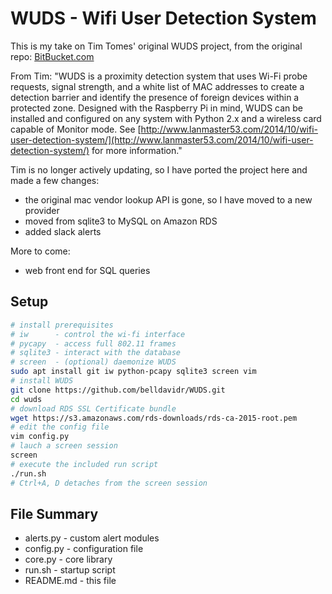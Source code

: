 # WUDS - Wifi User Detection System

This is my take on Tim Tomes' original WUDS project, from the original repo: [BitBucket.com](https://bitbucket.org/LaNMaSteR53/wuds)   

From Tim: "WUDS is a proximity detection system that uses Wi-Fi probe requests, signal strength, and a white list of MAC addresses to create a detection barrier and identify the presence of foreign devices within a protected zone. Designed with the Raspberry Pi in mind, WUDS can be installed and configured on any system with Python 2.x and a wireless card capable of Monitor mode. See [http://www.lanmaster53.com/2014/10/wifi-user-detection-system/](http://www.lanmaster53.com/2014/10/wifi-user-detection-system/) for more information."

Tim is no longer actively updating, so I have ported the project here and made a few changes:   
- the original mac vendor lookup API is gone, so I have moved to a new provider   
- moved from sqlite3 to MySQL on Amazon RDS   
- added slack alerts   

More to come:
- web front end for SQL queries

## Setup

```bash
# install prerequisites
# iw      - control the wi-fi interface
# pycapy  - access full 802.11 frames
# sqlite3 - interact with the database
# screen  - (optional) daemonize WUDS
sudo apt install git iw python-pcapy sqlite3 screen vim
# install WUDS
git clone https://github.com/belldavidr/WUDS.git
cd wuds
# download RDS SSL Certificate bundle
wget https://s3.amazonaws.com/rds-downloads/rds-ca-2015-root.pem
# edit the config file
vim config.py
# lauch a screen session
screen
# execute the included run script
./run.sh
# Ctrl+A, D detaches from the screen session
```

## File Summary

* alerts.py - custom alert modules
* config.py - configuration file
* core.py - core library
* run.sh - startup script
* README.md - this file
